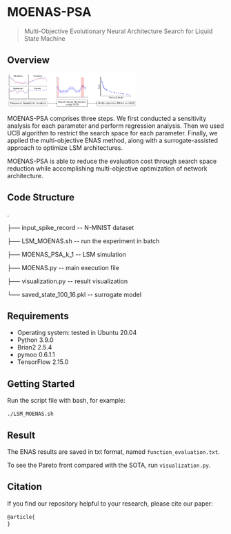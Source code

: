 # MOENAS-PSA
> Multi-Objective Evolutionary Neural Architecture Search for Liquid State Machine
## Overview
<!-- ![](images/flowchart.png) -->
<img src="images/flowchart.png" width="300">

MOENAS-PSA comprises three steps. 
We first conducted a sensitivity analysis for each parameter and perform regression analysis. Then we used UCB algorithm to restrict the search space for each parameter. Finally, we applied the multi-objective ENAS method, along with a surrogate-assisted approach to optimize LSM architectures. 

MOENAS-PSA is able to reduce the evaluation cost through search space reduction while accomplishing multi-objective optimization of network architecture.
## Code Structure
.

├── input_spike_record -- N-MNIST dataset

├── LSM_MOENAS.sh -- run the experiment in batch

├── MOENAS_PSA_k_1 -- LSM simulation

├── MOENAS.py -- main execution file

├── visualization.py -- result visualization

└── saved_state_100_16.pkl -- surrogate model
## Requirements
- Operating system: tested in Ubuntu 20.04
- Python 3.9.0
- Brian2 2.5.4
- pymoo 0.6.1.1
- TensorFlow 2.15.0

## Getting Started
Run the script file with bash, for example:
```
./LSM_MOENAS.sh
```
## Result
The ENAS results are saved in txt format, named `function_evaluation.txt`.

To see the Pareto front compared with the SOTA, run `visualization.py`.
## Citation
If you find our repository helpful to your research, please cite our paper:
```
@article{
}
```



